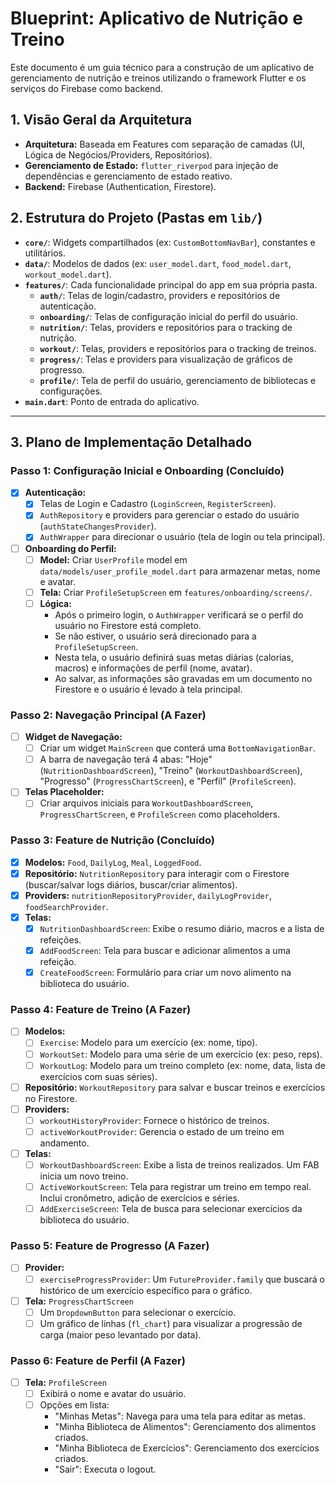 # Blueprint: Aplicativo de Nutrição e Treino

Este documento é um guia técnico para a construção de um aplicativo de gerenciamento de nutrição e treinos utilizando o framework Flutter e os serviços do Firebase como backend.

## 1. Visão Geral da Arquitetura

*   **Arquitetura:** Baseada em Features com separação de camadas (UI, Lógica de Negócios/Providers, Repositórios).
*   **Gerenciamento de Estado:** `flutter_riverpod` para injeção de dependências e gerenciamento de estado reativo.
*   **Backend:** Firebase (Authentication, Firestore).

## 2. Estrutura do Projeto (Pastas em `lib/`)

*   **`core/`**: Widgets compartilhados (ex: `CustomBottomNavBar`), constantes e utilitários.
*   **`data/`**: Modelos de dados (ex: `user_model.dart`, `food_model.dart`, `workout_model.dart`).
*   **`features/`**: Cada funcionalidade principal do app em sua própria pasta.
    *   **`auth/`**: Telas de login/cadastro, providers e repositórios de autenticação.
    *   **`onboarding/`**: Telas de configuração inicial do perfil do usuário.
    *   **`nutrition/`**: Telas, providers e repositórios para o tracking de nutrição.
    *   **`workout/`**: Telas, providers e repositórios para o tracking de treinos.
    *   **`progress/`**: Telas e providers para visualização de gráficos de progresso.
    *   **`profile/`**: Tela de perfil do usuário, gerenciamento de bibliotecas e configurações.
*   **`main.dart`**: Ponto de entrada do aplicativo.

---

## 3. Plano de Implementação Detalhado

### Passo 1: Configuração Inicial e Onboarding (Concluído)

*   [x] **Autenticação:**
    *   [x] Telas de Login e Cadastro (`LoginScreen`, `RegisterScreen`).
    *   [x] `AuthRepository` e providers para gerenciar o estado do usuário (`authStateChangesProvider`).
    *   [x] `AuthWrapper` para direcionar o usuário (tela de login ou tela principal).
*   [ ] **Onboarding do Perfil:**
    *   [ ] **Model:** Criar `UserProfile` model em `data/models/user_profile_model.dart` para armazenar metas, nome e avatar.
    *   [ ] **Tela:** Criar `ProfileSetupScreen` em `features/onboarding/screens/`.
    *   [ ] **Lógica:**
        *   Após o primeiro login, o `AuthWrapper` verificará se o perfil do usuário no Firestore está completo.
        *   Se não estiver, o usuário será direcionado para a `ProfileSetupScreen`.
        *   Nesta tela, o usuário definirá suas metas diárias (calorias, macros) e informações de perfil (nome, avatar).
        *   Ao salvar, as informações são gravadas em um documento no Firestore e o usuário é levado à tela principal.

### Passo 2: Navegação Principal (A Fazer)

*   [ ] **Widget de Navegação:**
    *   [ ] Criar um widget `MainScreen` que conterá uma `BottomNavigationBar`.
    *   [ ] A barra de navegação terá 4 abas: "Hoje" (`NutritionDashboardScreen`), "Treino" (`WorkoutDashboardScreen`), "Progresso" (`ProgressChartScreen`), e "Perfil" (`ProfileScreen`).
*   [ ] **Telas Placeholder:**
    *   [ ] Criar arquivos iniciais para `WorkoutDashboardScreen`, `ProgressChartScreen`, e `ProfileScreen` como placeholders.

### Passo 3: Feature de Nutrição (Concluído)

*   [x] **Modelos:** `Food`, `DailyLog`, `Meal`, `LoggedFood`.
*   [x] **Repositório:** `NutritionRepository` para interagir com o Firestore (buscar/salvar logs diários, buscar/criar alimentos).
*   [x] **Providers:** `nutritionRepositoryProvider`, `dailyLogProvider`, `foodSearchProvider`.
*   [x] **Telas:**
    *   [x] `NutritionDashboardScreen`: Exibe o resumo diário, macros e a lista de refeições.
    *   [x] `AddFoodScreen`: Tela para buscar e adicionar alimentos a uma refeição.
    *   [x] `CreateFoodScreen`: Formulário para criar um novo alimento na biblioteca do usuário.

### Passo 4: Feature de Treino (A Fazer)

*   [ ] **Modelos:**
    *   [ ] `Exercise`: Modelo para um exercício (ex: nome, tipo).
    *   [ ] `WorkoutSet`: Modelo para uma série de um exercício (ex: peso, reps).
    *   [ ] `WorkoutLog`: Modelo para um treino completo (ex: nome, data, lista de exercícios com suas séries).
*   [ ] **Repositório:** `WorkoutRepository` para salvar e buscar treinos e exercícios no Firestore.
*   [ ] **Providers:**
    *   [ ] `workoutHistoryProvider`: Fornece o histórico de treinos.
    *   [ ] `activeWorkoutProvider`: Gerencia o estado de um treino em andamento.
*   [ ] **Telas:**
    *   [ ] `WorkoutDashboardScreen`: Exibe a lista de treinos realizados. Um FAB inicia um novo treino.
    *   [ ] `ActiveWorkoutScreen`: Tela para registrar um treino em tempo real. Inclui cronômetro, adição de exercícios e séries.
    *   [ ] `AddExerciseScreen`: Tela de busca para selecionar exercícios da biblioteca do usuário.

### Passo 5: Feature de Progresso (A Fazer)

*   [ ] **Provider:**
    *   [ ] `exerciseProgressProvider`: Um `FutureProvider.family` que buscará o histórico de um exercício específico para o gráfico.
*   [ ] **Tela:** `ProgressChartScreen`
    *   [ ] Um `DropdownButton` para selecionar o exercício.
    *   [ ] Um gráfico de linhas (`fl_chart`) para visualizar a progressão de carga (maior peso levantado por data).

### Passo 6: Feature de Perfil (A Fazer)

*   [ ] **Tela:** `ProfileScreen`
    *   [ ] Exibirá o nome e avatar do usuário.
    *   [ ] Opções em lista:
        *   "Minhas Metas": Navega para uma tela para editar as metas.
        *   "Minha Biblioteca de Alimentos": Gerenciamento dos alimentos criados.
        *   "Minha Biblioteca de Exercícios": Gerenciamento dos exercícios criados.
        *   "Sair": Executa o logout.
